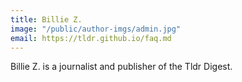 ```yaml
---
title: Billie Z.
image: "/public/author-imgs/admin.jpg"
email: https://tldr.github.io/faq.md
---
```


Billie Z. is a journalist and publisher of the Tldr Digest.